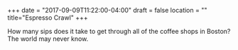 +++
date = "2017-09-09T11:22:00-04:00"
draft = false
location = ""
title="Espresso Crawl"
+++

How many sips does it take to get through all of the coffee shops in Boston? The world may never know.
